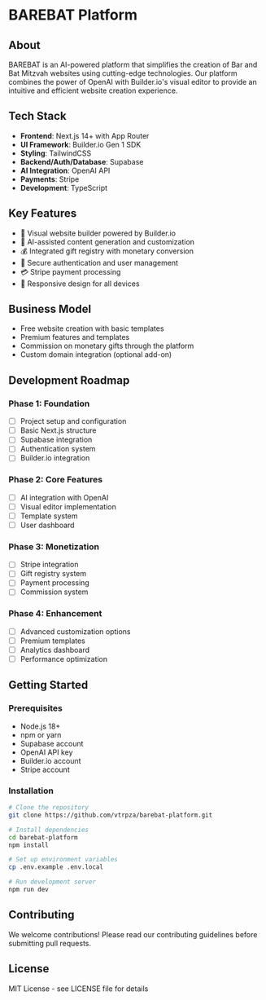 # BAREBAT Platform

## About
BAREBAT is an AI-powered platform that simplifies the creation of Bar and Bat Mitzvah websites using cutting-edge technologies. Our platform combines the power of OpenAI with Builder.io's visual editor to provide an intuitive and efficient website creation experience.

## Tech Stack
- **Frontend**: Next.js 14+ with App Router
- **UI Framework**: Builder.io Gen 1 SDK
- **Styling**: TailwindCSS
- **Backend/Auth/Database**: Supabase
- **AI Integration**: OpenAI API
- **Payments**: Stripe
- **Development**: TypeScript

## Key Features
- 🎨 Visual website builder powered by Builder.io
- 🤖 AI-assisted content generation and customization
- 💰 Integrated gift registry with monetary conversion
- 🔐 Secure authentication and user management
- 💳 Stripe payment processing
- 📱 Responsive design for all devices

## Business Model
- Free website creation with basic templates
- Premium features and templates
- Commission on monetary gifts through the platform
- Custom domain integration (optional add-on)

## Development Roadmap

### Phase 1: Foundation
- [ ] Project setup and configuration
- [ ] Basic Next.js structure
- [ ] Supabase integration
- [ ] Authentication system
- [ ] Builder.io integration

### Phase 2: Core Features
- [ ] AI integration with OpenAI
- [ ] Visual editor implementation
- [ ] Template system
- [ ] User dashboard

### Phase 3: Monetization
- [ ] Stripe integration
- [ ] Gift registry system
- [ ] Payment processing
- [ ] Commission system

### Phase 4: Enhancement
- [ ] Advanced customization options
- [ ] Premium templates
- [ ] Analytics dashboard
- [ ] Performance optimization

## Getting Started

### Prerequisites
- Node.js 18+
- npm or yarn
- Supabase account
- OpenAI API key
- Builder.io account
- Stripe account

### Installation
```bash
# Clone the repository
git clone https://github.com/vtrpza/barebat-platform.git

# Install dependencies
cd barebat-platform
npm install

# Set up environment variables
cp .env.example .env.local

# Run development server
npm run dev
```

## Contributing
We welcome contributions! Please read our contributing guidelines before submitting pull requests.

## License
MIT License - see LICENSE file for details